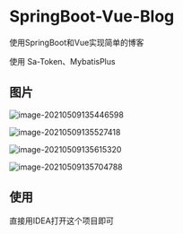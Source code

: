 # SpringBoot-Vue-Blog

使用SpringBoot和Vue实现简单的博客

使用 Sa-Token、MybatisPlus

## 图片

![image-20210509135446598](https://i.loli.net/2021/05/09/RQV72MoviDaxXjp.png)

![image-20210509135527418](https://i.loli.net/2021/05/09/4aIuGbVsYQPo3KL.png)

![image-20210509135615320](https://i.loli.net/2021/05/09/ifA9LhF1EDRNPte.png)

![image-20210509135704788](https://i.loli.net/2021/05/09/TKNhuE4jX7aBk1V.png)

## 使用

直接用IDEA打开这个项目即可